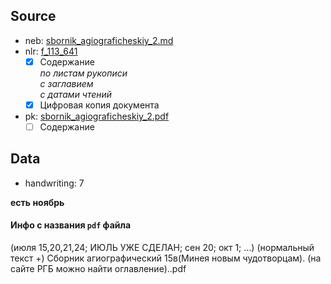 ## Source

* neb: [sbornik_agiograficheskiy_2.md][neb]
* nlr: [f_113_641][nlr]
    - [x] Содержание  
      *по листам рукописи*  
      *с заглавием*  
      *с датами чтений*
    - [x] Цифровая копия документа
* pk: [sbornik_agiograficheskiy_2.pdf][pk]
    - [ ] Содержание

## Data

* handwriting: 7

**есть ноябрь**


#### Инфо с названия `pdf` файла
(июля 15,20,21,24; ИЮЛЬ УЖЕ СДЕЛАН; сен 20; окт 1; ...)
(нормальный текст +)
Сборник агиографический 15в(Минея новым чудотворцам). 
(на сайте РГБ можно найти оглавление)..pdf


[neb]: https://kp.rusneb.ru/item/material/sbornik-agiograficheskiy-2

[nlr]: https://nlr.ru/manuscripts/RA1527/elektronnyiy-katalog?ab=CC3883B7-F9F8-4CB1-AEEB-AA835C900A16

[pk]: ../../../../../pravoslavie/lives_saints/sbornik_agiograficheskiy_2.pdf